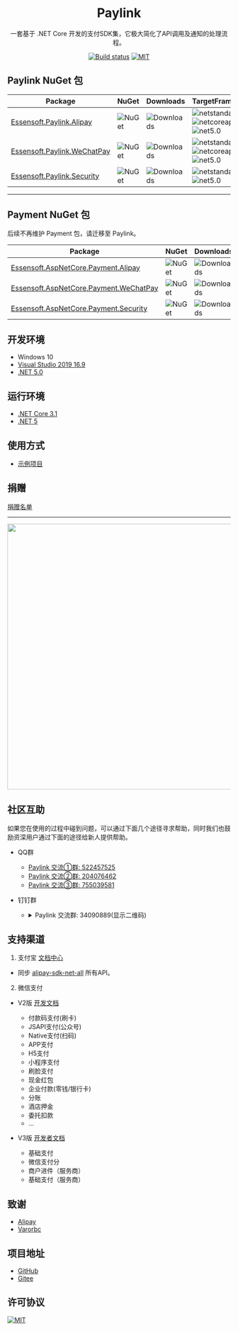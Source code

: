<h1 align="center">Paylink</h1>

<div align="center">

一套基于 .NET Core 开发的支付SDK集，它极大简化了API调用及通知的处理流程。

[![Build status][github-action-image]][github-action-url]
[![MIT][license-image]](LICENSE.md)

[github-action-image]: https://img.shields.io/github/workflow/status/essensoft/paylink/build/main.svg?style=flat-square
[github-action-url]: https://github.com/essensoft/paylink/actions/workflows/build.yml?query=branch%3Amain
[license-image]: https://img.shields.io/badge/License-MIT-blue.svg?style=flat-square

</div>

## Paylink NuGet 包

Package  | NuGet | Downloads | TargetFrameworks
-------- | :---- | :-------- | ---------------
[Essensoft.Paylink.Alipay][nuget-alipay-url] | ![NuGet][nuget-alipay-v-image] | ![Downloads][nuget-alipay-dt-image] | ![netstandard2.1][standard2.1-Y-image] ![netcoreapp3.1][netcoreapp3.1-Y-image] ![net5.0][net5.0-Y-image]
[Essensoft.Paylink.WeChatPay][nuget-wechatpay-url] | ![NuGet][nuget-wechatpay-v-image] | ![Downloads][nuget-wechatpay-dt-image] | ![netstandard2.1][standard2.1-Y-image] ![netcoreapp3.1][netcoreapp3.1-Y-image] ![net5.0][net5.0-Y-image]
[Essensoft.Paylink.Security][nuget-security-url] | ![NuGet][nuget-security-v-image] | ![Downloads][nuget-security-dt-image] | ![netstandard2.1][standard2.1-Y-image] ![net5.0][net5.0-Y-image]

[nuget-alipay-url]: https://www.nuget.org/packages/Essensoft.Paylink.Alipay
[nuget-alipay-v-image]: https://img.shields.io/nuget/v/Essensoft.Paylink.Alipay.svg?style=flat-square
[nuget-alipay-dt-image]: https://img.shields.io/nuget/dt/Essensoft.Paylink.Alipay.svg?style=flat-square
[nuget-wechatpay-url]: https://www.nuget.org/packages/Essensoft.Paylink.WeChatPay
[nuget-wechatpay-v-image]: https://img.shields.io/nuget/v/Essensoft.Paylink.WeChatPay.svg?style=flat-square
[nuget-wechatpay-dt-image]: https://img.shields.io/nuget/dt/Essensoft.Paylink.WeChatPay.svg?style=flat-square
[nuget-security-url]: https://www.nuget.org/packages/Essensoft.Paylink.Security
[nuget-security-v-image]: https://img.shields.io/nuget/v/Essensoft.Paylink.Security.svg?style=flat-square
[nuget-security-dt-image]: https://img.shields.io/nuget/dt/Essensoft.Paylink.Security.svg?style=flat-square
[standard2.1-Y-image]: https://img.shields.io/badge/standard2.1-Y-brightgreen.svg?style=flat-square
[netcoreapp3.1-Y-image]: https://img.shields.io/badge/netcoreapp3.1-Y-brightgreen.svg?style=flat-square
[net5.0-Y-image]: https://img.shields.io/badge/net5.0-Y-brightgreen.svg?style=flat-square

---

## Payment NuGet 包

后续不再维护 Payment 包，请迁移至 Paylink。
 
Package  | NuGet | Downloads
-------- | :---- | :-------- 
[Essensoft.AspNetCore.Payment.Alipay][nuget-pay-alipay-url] | ![NuGet][nuget-pay-alipay-v-image] | ![Downloads][nuget-pay-alipay-dt-image]
[Essensoft.AspNetCore.Payment.WeChatPay][nuget-pay-wechatpay-url] | ![NuGet][nuget-pay.wechatpay-v-image] | ![Downloads][nuget-pay-wechatpay-dt-image]
[Essensoft.AspNetCore.Payment.Security][nuget-pay-security-url] | ![NuGet][nuget-pay.security-v-image] | ![Downloads][nuget-pay-security-dt-image]

[nuget-pay-alipay-url]: https://www.nuget.org/packages/Essensoft.AspNetCore.Payment.Alipay
[nuget-pay-alipay-v-image]: https://img.shields.io/nuget/v/Essensoft.AspNetCore.Payment.Alipay.svg?style=flat-square
[nuget-pay-alipay-dt-image]: https://img.shields.io/nuget/dt/Essensoft.AspNetCore.Payment.Alipay.svg?style=flat-square
[nuget-pay-wechatpay-url]: https://www.nuget.org/packages/Essensoft.AspNetCore.Payment.WeChatPay
[nuget-pay.wechatpay-v-image]: https://img.shields.io/nuget/v/Essensoft.AspNetCore.Payment.WeChatPay.svg?style=flat-square
[nuget-pay-wechatpay-dt-image]: https://img.shields.io/nuget/dt/Essensoft.AspNetCore.Payment.WeChatPay.svg?style=flat-square
[nuget-pay-security-url]: https://www.nuget.org/packages/Essensoft.AspNetCore.Payment.Security
[nuget-pay.security-v-image]: https://img.shields.io/nuget/v/Essensoft.AspNetCore.Payment.Security.svg?style=flat-square
[nuget-pay-security-dt-image]: https://img.shields.io/nuget/dt/Essensoft.AspNetCore.Payment.Security.svg?style=flat-square

## 开发环境

* Windows 10
* [Visual Studio 2019 16.9](https://visualstudio.microsoft.com)
* [.NET 5.0](https://dotnet.microsoft.com/download/dotnet/5.0)

## 运行环境

- [.NET Core 3.1](https://dotnet.microsoft.com/download/dotnet/3.1)
- [.NET 5](https://dotnet.microsoft.com/download/dotnet/5.0)

## 使用方式

* [示例项目](samples/WebApplicationSample)

## 捐赠

[捐赠名单](FUNDING.md)

---

<img src="https://cdn.jsdelivr.net/gh/essensoft/paylink@main/qrcode-pay.png" width="600">

## 社区互助

如果您在使用的过程中碰到问题，可以通过下面几个途径寻求帮助，同时我们也鼓励资深用户通过下面的途径给新人提供帮助。

* QQ群
    - [Paylink 交流①群: 522457525](https://shang.qq.com/wpa/qunwpa?idkey=aac56c8f02f54893267d3ac90787c1794a7687f3c31a923812a36b67c4ee6271)
    - [Paylink 交流②群: 204076462](https://shang.qq.com/wpa/qunwpa?idkey=a77c990f2a8fca61f7eaf87ad34eae1a4ac4ebb98968a2602514dfba0c23c108)
    - [Paylink 交流③群: 755039581](https://shang.qq.com/wpa/qunwpa?idkey=ef1dcf99efe9fe2cbb596ec743daa748f9296c1206bd19c64090ffe35a5e0ff9)

* 钉钉群
    - <details>
        <summary>Paylink 交流群: 34090889(显示二维码)</summary>
        <img src="https://cdn.jsdelivr.net/gh/essensoft/paylink@main/qrcode-dingtalk.png" width="300">
      </details>

## 支持渠道

1. 支付宝 [文档中心](https://openhome.alipay.com/docCenter/docCenter.htm)

* 同步 [alipay-sdk-net-all](https://github.com/alipay/alipay-sdk-net-all) 所有API。

2. 微信支付

* V2版 [开发文档](https://pay.weixin.qq.com/wiki/doc/api/index.html)
    - 付款码支付(刷卡)
    - JSAPI支付(公众号)
    - Native支付(扫码)
    - APP支付
    - H5支付
    - 小程序支付
    - 刷脸支付
    - 现金红包
    - 企业付款(零钱/银行卡)
    - 分账
    - 酒店押金
    - 委托扣款
    - ...

* V3版 [开发者文档](https://pay.weixin.qq.com/wiki/doc/apiv3/index.shtml)
    - 基础支付
    - 微信支付分
    - 商户进件（服务商）
    - 基础支付（服务商）

## 致谢

- [Alipay](https://github.com/alipay)
- [Varorbc](https://github.com/Varorbc)

## 项目地址

- [GitHub](https://github.com/essensoft/paylink)
- [Gitee](https://gitee.com/essensoft/paylink)

## 许可协议

[![MIT](https://img.shields.io/badge/License-MIT-blue?style=flat-square)](LICENSE.md)
